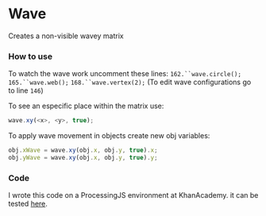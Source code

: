 # Wave
Creates a non-visible wavey matrix

### How to use
To watch the wave work uncomment these lines:
`162.``wave.circle();`
`165.``wave.web();`
`168.``wave.vertex(2);`
(To edit wave configurations go to line `146`)

To see an especific place within the matrix use:
```js
wave.xy(<x>, <y>, true);
```

To apply wave movement in objects create new obj variables:
```js
obj.xWave = wave.xy(obj.x, obj.y, true).x;
obj.yWave = wave.xy(obj.x, obj.y, true).y;
```

### Code
I wrote this code on a ProcessingJS environment at KhanAcademy.
it can be tested [here](https://www.khanacademy.org/computer-programming/wave/4885341697802240).
